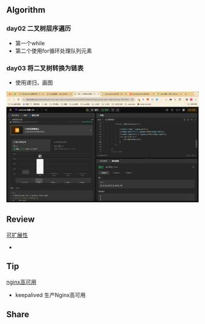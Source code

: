 ## Algorithm


### day02 二叉树层序遍历
* 第一个while
* 第二个使用for循环处理队列元素

### day03 将二叉树转换为链表
* 使用递归，画图


![算法](../../images/temp/sisyphus-2024-03-16-lc.png)


## Review

[可扩展性](https://www.javacodegeeks.com/2024/03/the-future-of-scalability-is-pool-architecture-the-answer.html?ref=dailydev)

* 

## Tip

[nginx高可用](https://www.cnblogs.com/SimpleWu/p/11004902.html)

* keepalived 生产Nginx高可用

## Share

